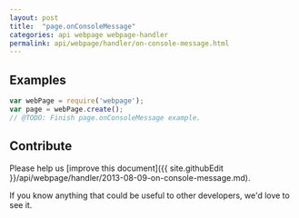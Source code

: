 ```yaml
---
layout: post
title:  "page.onConsoleMessage"
categories: api webpage webpage-handler
permalink: api/webpage/handler/on-console-message.html
---
```


## Examples

```javascript
var webPage = require('webpage');
var page = webPage.create();
// @TODO: Finish page.onConsoleMessage example.
```

## Contribute

Please help us [improve this document]({{ site.githubEdit }}/api/webpage/handler/2013-08-09-on-console-message.md).

If you know anything that could be useful to other developers, we'd love to see it.


